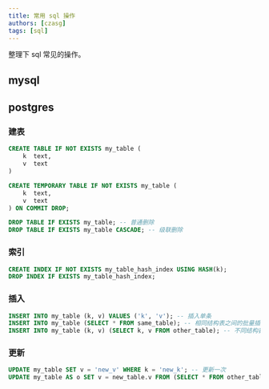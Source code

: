 ```yaml
---
title: 常用 sql 操作
authors: [czasg]
tags: [sql]
---
```


整理下 sql 常见的操作。

<!--truncate-->

## mysql

## postgres
### 建表
```sql title="创建普通表"
CREATE TABLE IF NOT EXISTS my_table (
    k  text,
    v  text
)
```
```sql title="创建临时表"
CREATE TEMPORARY TABLE IF NOT EXISTS my_table (
    k  text,
    v  text
) ON COMMIT DROP;
```
```sql title="删除表"
DROP TABLE IF EXISTS my_table; -- 普通删除
DROP TABLE IF EXISTS my_table CASCADE; -- 级联删除
```

### 索引
```sql
CREATE INDEX IF NOT EXISTS my_table_hash_index USING HASH(k);
DROP INDEX IF EXISTS my_table_hash_index;
```

### 插入
```sql
INSERT INTO my_table (k, v) VALUES ('k', 'v'); -- 插入单条
INSERT INTO my_table (SELECT * FROM same_table); -- 相同结构表之间的批量插入
INSERT INTO my_table (k, v) (SELECT k, v FROM other_table); -- 不同结构表之间的批量插入
```

### 更新
```sql
UPDATE my_table SET v = 'new_v' WHERE k = 'new_k'; -- 更新一次
UPDATE my_table AS o SET v = new_table.v FROM (SELECT * FROM other_table) as new_table WHERE o.k = new_table.k; -- 批量更新
```
